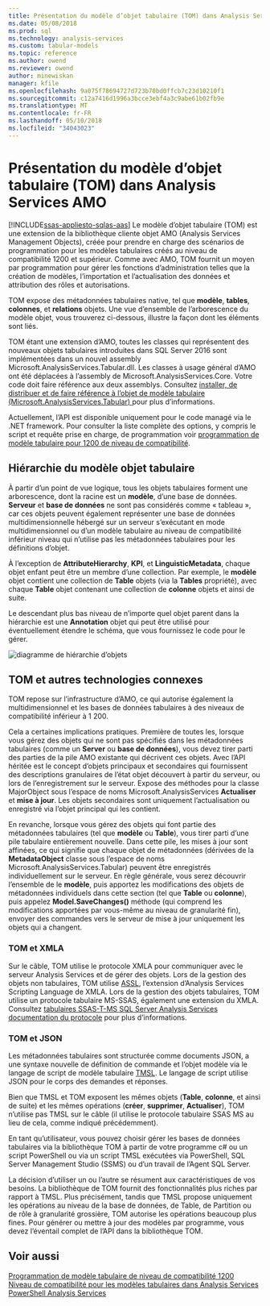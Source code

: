 ```yaml
---
title: Présentation du modèle d’objet tabulaire (TOM) dans Analysis Services AMO | Documents Microsoft
ms.date: 05/08/2018
ms.prod: sql
ms.technology: analysis-services
ms.custom: tabular-models
ms.topic: reference
ms.author: owend
ms.reviewer: owend
author: minewiskan
manager: kfile
ms.openlocfilehash: 9a075f78694727d723b70bd0ffcb7c23d10210f1
ms.sourcegitcommit: c12a7416d1996a3bcce3ebf4a3c9abe61b02fb9e
ms.translationtype: MT
ms.contentlocale: fr-FR
ms.lasthandoff: 05/10/2018
ms.locfileid: "34043023"
---
```

# <a name="understanding-tabular-object-model-tom-in-analysis-services-amo"></a>Présentation du modèle d’objet tabulaire (TOM) dans Analysis Services AMO
[!INCLUDE[ssas-appliesto-sqlas-aas](../../includes/ssas-appliesto-sqlas-aas.md)]
  Le modèle d’objet tabulaire (TOM) est une extension de la bibliothèque cliente objet AMO (Analysis Services Management Objects), créée pour prendre en charge des scénarios de programmation pour les modèles tabulaires créés au niveau de compatibilité 1200 et supérieur. Comme avec AMO, TOM fournit un moyen par programmation pour gérer les fonctions d’administration telles que la création de modèles, l’importation et l’actualisation des données et attribution des rôles et autorisations.  
  
TOM expose des métadonnées tabulaires native, tel que **modèle**, **tables**, **colonnes**, et **relations** objets.  Une vue d’ensemble de l’arborescence du modèle objet, vous trouverez ci-dessous, illustre la façon dont les éléments sont liés.  
  
 TOM étant une extension d’AMO, toutes les classes qui représentent des nouveaux objets tabulaires introduites dans SQL Server 2016 sont implémentées dans un nouvel assembly Microsoft.AnalysisServices.Tabular.dll. Les classes à usage général d’AMO ont été déplacées à l’assembly de Microsoft.AnalysisServices.Core. Votre code doit faire référence aux deux assemblys.
Consultez [installer, de distribuer et de faire référence à l’objet de modèle tabulaire &#40;Microsoft.AnalysisServices.Tabular&#41; ](../../analysis-services/tabular-model-programming-compatibility-level-1200/install-distribute-and-reference-the-tabular-object-model.md) pour plus d’informations.  
  
 Actuellement, l’API est disponible uniquement pour le code managé via le .NET framework. Pour consulter la liste complète des options, y compris le script et requête prise en charge, de programmation voir [programmation de modèle tabulaire pour 1200 de niveau de compatibilité](../../analysis-services/tabular-model-programming-compatibility-level-1200/tabular-model-programming-for-compatibility-level-1200.md).  
  
## <a name="tabular-object-model-hierarchy"></a>Hiérarchie du modèle objet tabulaire  
 À partir d’un point de vue logique, tous les objets tabulaires forment une arborescence, dont la racine est un **modèle**, d’une base de données. **Serveur** et **base de données** ne sont pas considérés comme « tableau », car ces objets peuvent également représenter une base de données multidimensionnelle hébergé sur un serveur s’exécutant en mode multidimensionnel ou d’un modèle tabulaire au niveau de compatibilité inférieur niveau qui n’utilise pas les métadonnées tabulaires pour les définitions d’objet. 
  
 À l’exception de **AttributeHierarchy**, **KPI**, et **LinguisticMetadata**, chaque objet enfant peut être un membre d’une collection. Par exemple, le **modèle** objet contient une collection de **Table** objets (via la **Tables** propriété), avec chaque **Table** objet contenant une collection de **colonne** objets et ainsi de suite.  
  
 Le descendant plus bas niveau de n’importe quel objet parent dans la hiérarchie est une **Annotation** objet qui peut être utilisé pour éventuellement étendre le schéma, que vous fournissez le code pour le gérer.  
  
 ![diagramme de hiérarchie d’objets](../../analysis-services/tabular-model-programming-compatibility-level-1200/media/ssastomobjectmodeldiagram.png "diagramme de hiérarchie d’objets")  
  
## <a name="tom-and-other-related-technologies"></a>TOM et autres technologies connexes

TOM repose sur l’infrastructure d’AMO, ce qui autorise également la multidimensionnel et les bases de données tabulaires à des niveaux de compatibilité inférieur à 1 200.

Cela a certaines implications pratiques.
Première de toutes les, lorsque vous gérez des objets qui ne sont pas spécifiés dans les métadonnées tabulaires (comme un **Server** ou **base de données**), vous devez tirer parti des parties de la pile AMO existante qui décrivent ces objets. Avec l’API héritée est le concept d’objets principaux et secondaires qui fournissent des descriptions granulaires de l’état objet découvert à partir du serveur, ou lors de l’enregistrement sur le serveur. Expose des méthodes pour la classe MajorObject sous l’espace de noms Microsoft.AnalysisServices **Actualiser** et **mise à jour**. Les objets secondaires sont uniquement l’actualisation ou enregistré via l’objet principal qui les contient.

En revanche, lorsque vous gérez des objets qui font partie des métadonnées tabulaires (tel que **modèle** ou **Table**), vous tirer parti d’une pile tabulaire entièrement nouvelle. Dans cette pile, les mises à jour sont affinées, ce qui signifie que chaque objet de métadonnées (dérivées de la **MetadataObject** classe sous l’espace de noms Microsoft.AnalysisServices.Tabular) peuvent être enregistrés individuellement sur le serveur. En règle générale, vous serez découvrir l’ensemble de le **modèle**, puis apportez les modifications des objets de métadonnées individuels dans cette section (tel que **Table** ou **colonne**), puis appelez **Model.SaveChanges()** méthode (qui comprend les modifications apportées par vous-même au niveau de granularité fin), envoyer des commandes vers le serveur de mise à jour uniquement les objets qui a changent.

### <a name="tom-and-xmla"></a>TOM et XMLA

Sur le câble, TOM utilise le protocole XMLA pour communiquer avec le serveur Analysis Services et de gérer des objets. Lors de la gestion des objets non tabulaires, TOM utilise [ASSL](../scripting/analysis-services-scripting-language-assl-for-xmla.md), l’extension d’Analysis Services Scripting Language de XMLA. Lors de la gestion des objets tabulaires, TOM utilise un protocole tabulaire MS-SSAS, également une extension du XMLA. Consultez [tabulaires SSAS-T-MS SQL Server Analysis Services documentation du protocole](https://msdn.microsoft.com/library/mt719260.aspx) pour plus d’informations.

### <a name="tom-and-json"></a>TOM et JSON

Les métadonnées tabulaires sont structurée comme documents JSON, a une syntaxe nouvelle de définition de commande et l’objet modèle via le langage de script de modèle tabulaire [TMSL](../tabular-model-scripting-language-tmsl-reference.md). Le langage de script utilise JSON pour le corps des demandes et réponses.

Bien que TMSL et TOM exposent les mêmes objets (**Table**, **colonne**, et ainsi de suite) et les mêmes opérations (**créer**, **supprimer**, **Actualiser**), TOM n’utilise pas TMSL sur le câble (il utilise le protocole tabulaire SSAS MS au lieu de cela, comme indiqué précédemment).

En tant qu’utilisateur, vous pouvez choisir gérer les bases de données tabulaires via la bibliothèque TOM à partir de votre programme c# ou un script PowerShell ou via un script TMSL exécutées via PowerShell, SQL Server Management Studio (SSMS) ou d’un travail de l’Agent SQL Server.

La décision d’utiliser un ou l’autre se résument aux caractéristiques de vos besoins. La bibliothèque de TOM fournit des fonctionnalités plus riches par rapport à TMSL. Plus précisément, tandis que TMSL propose uniquement les opérations au niveau de la base de données, de Table, de Partition ou de rôle à granularité grossière, TOM autorise les opérations beaucoup plus fines. Pour générer ou mettre à jour des modèles par programme, vous devez l’éventail complet de l’API dans la bibliothèque TOM.
  
## <a name="see-also"></a>Voir aussi  
 [Programmation de modèle tabulaire de niveau de compatibilité 1200](../../analysis-services/tabular-model-programming-compatibility-level-1200/tabular-model-programming-for-compatibility-level-1200.md)   
 [Niveau de compatibilité pour les modèles tabulaires dans Analysis Services](../../analysis-services/tabular-models/compatibility-level-for-tabular-models-in-analysis-services.md)  
[PowerShell Analysis Services](../../analysis-services/powershell/analysis-services-powershell-reference.md)
  
